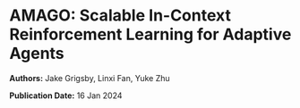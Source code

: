 # AMAGO: Scalable In-Context Reinforcement Learning for Adaptive Agents

**Authors:** Jake Grigsby, Linxi Fan, Yuke Zhu

**Publication Date:** 16 Jan 2024

